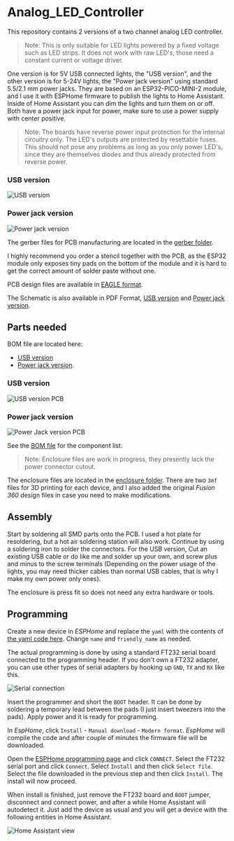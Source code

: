 # Analog_LED_Controller

This repository contains 2 versions of a two channel analog LED controller. 

> Note: This is only suitable for LED lights powered by a fixed voltage such as LED strips. It does not work with raw LED's, those need a constant current or voltage driver. 

One version is for 5V USB connected lights, the "USB version", and the other version is for 5-24V lights, the "Power jack version" using standard 5.5/2.1 mm power jacks. They are based on an ESP32-PICO-MINI-2 module, and I use it with ESPHome firmware to publish the lights to Home Assistant. Inside of Home Assistant you can dim the lights and turn them on or off. Both have a power jack input for power, make sure to use a power supply with center positive.

> Note: The boards have reverse power input protection for the internal circuitry only. The LED's outputs are protected by resettable fuses. This should not pose any problems as long as you only power LED's, since they are themselves diodes and thus already protected from reverse power.

### USB version
![USB version](assets/IMG_2712.jpeg)

### Power jack version
![Power jack version](assets/IMG_2745.jpeg)

The gerber files for PCB manufacturing are located in the [gerber folder](gerber/).

I highly recommend you order a stencil together with the PCB, as the ESP32 module only exposes tiny pads on the bottom of the module and it is hard to get the correct amount of solder paste without one.

PCB design files are available in [EAGLE format](pcb/).

The Schematic is also available in PDF Format, [USB version](pcb/USB_Analog_Controller.pdf) and [Power jack version](pcb/USB_Analog_Controller%2024V.pdf).

## Parts needed

BOM file are located here: 
 - [USB version](pcb/USB_Analog_Controller.csv)
 - [Power jack version](pcb/USB_Analog_Controller%2024V.csv).

### USB version
![USB version PCB](assets/pcb5v.png)

### Power jack version
![Power Jack version PCB](assets/pcb24v.png)

See the [BOM file](pcb/LED_USB_Analog_Controller.csv) for the component list.

> Note: Enclosure files are work in progress, they presently lack the power connector cutout.

The enclosure files are located in the [enclosure folder](enclosure/). There are two `3mf` files for 3D printing for each device, and I also added the original _Fusion 360_ design files in case you need to make modifications.

## Assembly

 Start by soldering all SMD parts onto the PCB. I used a hot plate for resoldering, but a hot air soldering station will also work. Continue by using a soldering iron to solder the connectors. For the USB version, Cut an existing USB cable or do like me and solder up your own, and screw plus and minus to the screw terminals (Depending on the power usage of the lights, you may need thicker cables than normal USB cables, that is why I make my own power only ones). 

The enclosure is press fit so does not need any extra hardware or tools.

## Programming

Create a new device in _ESPHome_ and replace the `yaml` with the contents of [the yaml code here](firmware/led1.yaml). Change `name` and `friendly_name` as needed.

The actual programming is done by using a standard FT232 serial board connected to the programming header. If you don't own a FT232 adapter, you can use other types of serial adapters by hooking up `GND`, `TX` and `RX` like this.

![Serial connection](assets/serialhookup.png)

Insert the programmer and short the `BOOT` header. It can be done by soldering a temporary lead between the pads (I just insert tweezers into the pads). Apply power and it is ready for programming.

In _EspHome_,  click `Install` - `Manual download` - `Modern format`. _EspHome_ will compile the code and after couple of minutes the firmware file will be downloaded. 

Open the [ESPHome programming page](https://web.esphome.io/) and click `CONNECT`. Select the FT232 serial port and click `Connect`. Select `Install` and then click `Select file`. Select the file downloaded in the previous step and then click `Install`. The install will now proceed.

When install is finished, just remove the FT232 board and `BOOT` jumper, disconnect and connect power, and after a while Home Assistant will autodetect it. Just add the device as usual and you will get a device with the following entities in Home Assistant. 

![Home Assistant view](assets/hadevice.png)


